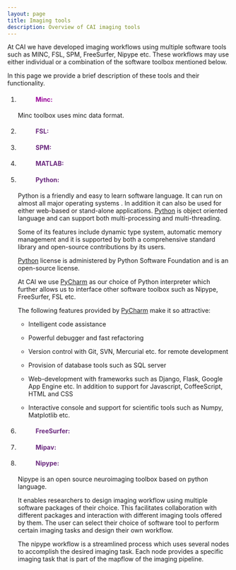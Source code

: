 ```yaml
---
layout: page
title: Imaging tools  
description: Overview of CAI imaging tools
---
```


At CAI we have developed imaging workflows using multiple software tools such as MINC, FSL, SPM, FreeSurfer, Nipype etc.
These workflows may use either individual or a combination of the software toolbox mentioned below. 

In this page we provide a brief description of these tools and their functionality.

1. <dl>
   <dd> <h4 style="color:#990099;"> Minc: </h4> </dd>
   </dl>
   
    Minc toolbox uses minc data format. 


2. <dl>
   <dd> <h4 style="color:#6a287e;"> FSL: </h4> </dd>
   </dl>

3. <dl>
   <dd> <h4 style="color:#6a287e;"> SPM: </h4> </dd>
   </dl>

4. <dl>
   <dd> <h4 style="color:#6a287e;"> MATLAB: </h4> </dd>
   </dl>

5. <dl>
   <dd> <h4 style="color:#6a287e;"> Python: </h4> </dd>
   </dl>
   
   Python is a friendly and easy to learn software language. It can run on almost all major operating systems
   . In addition it can also be used for either web-based or stand-alone applications. [Python](https://ww.python.org/)
   is object oriented language and can support both multi-processing and multi-threading.
   
   Some of its features include dynamic type system, automatic memory management and it is supported by both a comprehensive
   standard library and open-source contributions by its users.
   
   [Python](https://ww.python.org/) license is administered by Python Software Foundation and is an open-source license.
   
   At CAI we use [PyCharm](https://www.jetbrains.com/pycharm/) as our choice of Python interpreter which further allows us to interface
   other software toolbox such as Nipype, FreeSurfer, FSL etc.
   
   The following features provided by [PyCharm](https://www.jetbrains.com/pycharm/) make it so attractive:
   
   * Intelligent code assistance
   
   * Powerful debugger and fast refactoring
   
   * Version control with Git, SVN, Mercurial etc. for remote development
   
   * Provision of database tools such as SQL server
   
   * Web-development with frameworks such as Django, Flask, Google App Engine etc. In 
   addition to support for Javascript, CoffeeScript, HTML and CSS
   
   * Interactive console and support for scientific tools such as Numpy, Matplotlib etc.

6. <dl>
   <dd> <h4 style="color:#6a287e;"> FreeSurfer: </h4> </dd>
   </dl>

7. <dl>
   <dd> <h4 style="color:#6a287e;"> Mipav: </h4> </dd>
   </dl>
   
8. <dl>
   <dd> <h4 style="color:#6a287e;"> Nipype: </h4> </dd>
   </dl>
   
   Nipype is an open source neuroimaging toolbox based on python language.
   
   It enables researchers to design imaging workflow using multiple software packages of their choice. This facilitates 
   collaboration with different packages and interaction with different imaging tools offered by them. The user can select their
   choice of software tool to perform certain imaging tasks and design their own workflow.

   The nipype workflow is a streamlined process which uses several nodes to accomplish the desired imaging task. Each node provides a 
   specific imaging task that is part of the mapflow of the imaging pipeline.



